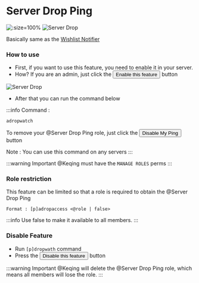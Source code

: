 # Server Drop Ping

![](/img/features/dropwatch.png ':size=100%')
![Server Drop](/img/features/drop.png ':size=100%')

Basically same as the [Wishlist Notifier](./wishlist-notifier)

### How to use

- First, if you want to use this feature, you need to enable it in your server.
- How? If you are an admin, just click the <button class="btn btn-success">Enable this feature</button> button

![Server Drop](/img/features/drop2.png ':size=100%')

- After that you can run the command below

:::info Command :
```bash
adropwatch
```
To remove your <span class="mention">@Server Drop Ping</span> role, just click the <button class="btn btn-danger">Disable My Ping</button> button

Note : You can use this command on any servers
:::

:::warning Important
<span class="mention">@Keqing</span> must have the <code>MANAGE ROLES</code> perms
:::

### Role restriction

This feature can be limited so that a role is required to obtain the <span class="mention">@Server Drop Ping</span>

```
Format : [p]adropaccess <@role | false>
```

:::info
Use false to make it available to all members.
:::

### Disable Feature
- Run `[p]dropwath` command
- Press the <button class="btn btn-danger">Disable this feature</button> button

:::warning
Important <span class="mention">@Keqing</span> will delete the <span class="mention">@Server Drop Ping</span> role, which means all members will lose the role.
:::